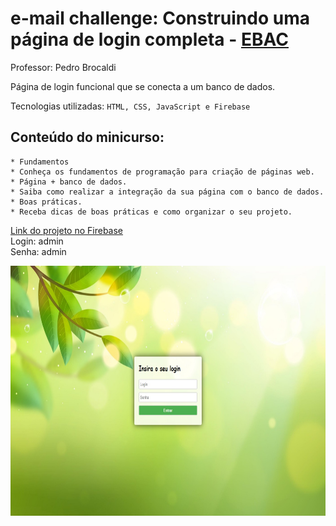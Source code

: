 # e-mail challenge: Construindo uma página de login completa - [EBAC](https://ebaconline.com.br/webinars/prog-emailchallenge-2023-05-01-02-03-04-05)
Professor: Pedro Brocaldi  

Página de login funcional que se conecta a um banco de dados. 

Tecnologias utilizadas: `HTML, CSS, JavaScript e Firebase`  

 
## Conteúdo do minicurso:  
    * Fundamentos  
    * Conheça os fundamentos de programação para criação de páginas web.  
    * Página + banco de dados.  
    * Saiba como realizar a integração da sua página com o banco de dados.  
    * Boas práticas.  
    * Receba dicas de boas práticas e como organizar o seu projeto.  
    
    
[Link do projeto no Firebase](https://tela-login-de6a2.web.app/)  
Login: admin  
Senha: admin  

<div align="center">
  <img height="400" src="img/projeto.jpg"  />
</div>
